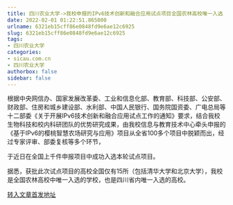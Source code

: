 ```yaml
---
title: 四川农业大学->我校申报的IPv6技术创新和融合应用试点项目全国农林高校唯一入选 | sicau.com.cn
date: 2022-02-01 01:22:51.865800
urlname: 6321eb15cff86e0848fd9e6ae12c6925
slug: 6321eb15cff86e0848fd9e6ae12c6925
tags: 
- 四川农业大学
categories:
- sicau.com.cn
- 四川农业大学
authorbox: false
sidebar: false
---
```

根据中央网信办、国家发展改革委、工业和信息化部、教育部、科技部、公安部、财政部、住房和城乡建设部、水利部、中国人民银行、国务院国资委、广电总局等十二部委《关于开展IPv6技术创新和融合应用试点工作的通知》要求，结合我校生物科技和校内科研团队的优势研究成果，由我校信息与教育技术中心牵头申报的《基于IPv6的樱桃智慧农场研究与应用》项目从全省100多个项目中脱颖而出，经过专家评审、部委复核等多个环节，
<!--more-->
于近日在全国上千件申报项目中成功入选本轮试点项目。

据悉，获批此次试点项目的高校全国仅有15所（包括清华大学和北京大学），我校是全国农林高校中唯一入选的学校，也是四川省内唯一入选的高校。



[转入文章首发地址](https://news.sicau.edu.cn/info/1078/66569.htm)